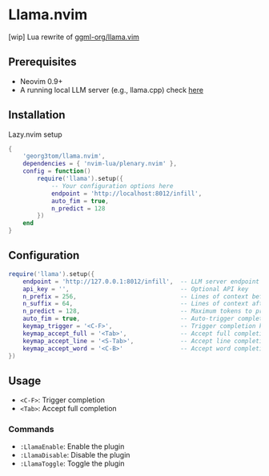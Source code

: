# Llama.nvim

[wip] Lua rewrite of [ggml-org/llama.vim](https://github.com/ggml-org/llama.vim)


## Prerequisites

- Neovim 0.9+
- A running local LLM server (e.g., llama.cpp) check [here](https://github.com/ggml-org/llama.vim?tab=readme-ov-file#llamacpp-setup)

## Installation

Lazy.nvim setup

```lua
{
    'georg3tom/llama.nvim',
    dependencies = { 'nvim-lua/plenary.nvim' },
    config = function()
        require('llama').setup({
            -- Your configuration options here
            endpoint = 'http://localhost:8012/infill',
            auto_fim = true,
            n_predict = 128
        })
    end
}
```

## Configuration

```lua
require('llama').setup({
    endpoint = 'http://127.0.0.1:8012/infill',  -- LLM server endpoint
    api_key = '',                               -- Optional API key
    n_prefix = 256,                             -- Lines of context before cursor
    n_suffix = 64,                              -- Lines of context after cursor
    n_predict = 128,                            -- Maximum tokens to predict
    auto_fim = true,                            -- Auto-trigger completion
    keymap_trigger = '<C-F>',                   -- Trigger completion keymap
    keymap_accept_full = '<Tab>',               -- Accept full completion
    keymap_accept_line = '<S-Tab>',             -- Accept line completion
    keymap_accept_word = '<C-B>'                -- Accept word completion
})
```

## Usage

- `<C-F>`: Trigger completion
- `<Tab>`: Accept full completion
<!-- - `<S-Tab>`: Accept line completion
- `<C-B>`: Accept word completion -->

### Commands

- `:LlamaEnable`: Enable the plugin
- `:LlamaDisable`: Disable the plugin
- `:LlamaToggle`: Toggle the plugin
